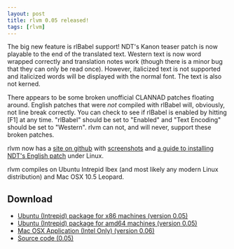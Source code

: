 ```yaml
---
layout: post
title: rlvm 0.05 released!
tags: [rlvm]
---
```


The big new feature is rlBabel support! NDT's Kanon teaser patch is now playable to the end of the translated text. Western text is now word wrapped correctly and translation notes work (though there is a minor bug that they can only be read once). However, italicized text is not supported and italicized words will be displayed with the normal font. The text is also not kerned.

There appears to be some broken unofficial CLANNAD patches floating around. English patches that were *not* compiled with rlBabel will, obviously, not line break correctly. You can check to see if rlBabel is enabled by hitting [F1] at any time. "rlBabel" should be set to "Enabled" and "Text Encoding" should be set to "Western". rlvm can not, and will never, support these broken patches.

rlvm now has a <a href="http://eglaysher.github.com/rlvm">site on github</a> with <a href="http://eglaysher.github.com/rlvm/screenshots.html">screenshots</a> and <a href="http://eglaysher.github.com/rlvm/guide_kanon_eng.html">a guide to installing NDT's English patch</a> under Linux.

rlvm compiles on Ubuntu Intrepid Ibex (and most likely any modern Linux distribution) and Mac OSX 10.5 Leopard.

<h2>Download</h2>
<ul>
  <li class="ubuntuicon">
    <a href="http://www.elliotglaysher.org/Releases/rlvm_0.5_i386.deb"
       onClick="pageTracker._trackEvent('Download', 'rlvm_0.5_i386.deb');">
      Ubuntu (Intrepid) package for x86 machines (version 0.05)
    </a>
  </li>
  <li class="ubuntuicon">
    <a href="http://www.elliotglaysher.org/Releases/rlvm_0.5_amd64.deb"
       onClick="pageTracker._trackEvent('Download', 'rlvm_0.5_amd64.deb');">
      Ubuntu (Intrepid) package for amd64 machines (version 0.05)
    </a>
  </li>
  <li class="macicon">
    <a href="http://www.elliotglaysher.org/Releases/rlvm_0.5.dmg"
       onClick="pageTracker._trackEvent('Download', 'rlvm_0.5.dmg');">
      Mac OSX Application (Intel Only) (version 0.06)
    </a>
  </li>
  <li class="sourceicon">
    <a href="http://github.com/eglaysher/rlvm/tarball/release-0.05"
       onClick="pageTracker._trackEvent('Download', 'source-0.5');">
      Source code (0.05)
    </a>
  </li>
</ul>

